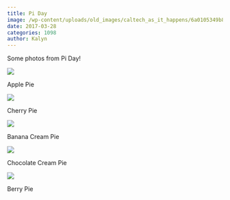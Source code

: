 ```yaml
---
title: Pi Day
image: /wp-content/uploads/old_images/caltech_as_it_happens/6a0105349b8251970b01bb09859c2a970d.jpg
date: 2017-03-28
categories: 1098
author: Kalyn
---
```


Some photos from Pi Day!

![](/old_images/6a01bb08213082970d01b7c8e2666b970b-pi.jpg)

Apple Pie


![](/old_images/6a01bb08213082970d01b7c8e2667e970b-pi.jpg)

Cherry Pie


![](/old_images/6a01bb08213082970d01b7c8e2668b970b-pi.jpg)

Banana Cream Pie


![](/old_images/6a01bb08213082970d01b8d26cc52e970c-pi.jpg)

Chocolate Cream Pie


![](/old_images/6a01bb08213082970d01bb09859c7d970d-pi.jpg)

Berry Pie

